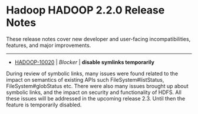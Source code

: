 
<!---
# Licensed to the Apache Software Foundation (ASF) under one
# or more contributor license agreements.  See the NOTICE file
# distributed with this work for additional information
# regarding copyright ownership.  The ASF licenses this file
# to you under the Apache License, Version 2.0 (the
# "License"); you may not use this file except in compliance
# with the License.  You may obtain a copy of the License at
#
#     http://www.apache.org/licenses/LICENSE-2.0
#
# Unless required by applicable law or agreed to in writing, software
# distributed under the License is distributed on an "AS IS" BASIS,
# WITHOUT WARRANTIES OR CONDITIONS OF ANY KIND, either express or implied.
# See the License for the specific language governing permissions and
# limitations under the License.
-->
# Hadoop HADOOP 2.2.0 Release Notes

These release notes cover new developer and user-facing incompatibilities, features, and major improvements.


---

* [HADOOP-10020](https://issues.apache.org/jira/browse/HADOOP-10020) | *Blocker* | **disable symlinks temporarily**

During review of symbolic links, many issues were found related to the impact on semantics of existing APIs such FileSystem#listStatus, FileSystem#globStatus etc. There were also many issues brought up about symbolic links, and the impact on security and functionality of HDFS. All these issues will be addressed in the upcoming release 2.3. Until then the feature is temporarily disabled.



